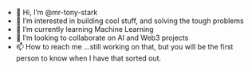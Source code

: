 - 👋 Hi, I’m @mr-tony-stark
- 👀 I’m interested in building cool stuff, and solving the tough problems
- 🌱 I’m currently learning Machine Learning
- 💞️ I’m looking to collaborate on AI and Web3 projects
- 📫 How to reach me ...still working on that, but you will be the first person to know when I have that sorted out.

<!---
mr-tony-stark/mr-tony-stark is a ✨ special ✨ repository because its `README.md` (this file) appears on your GitHub profile.
You can click the Preview link to take a look at your changes.
--->
